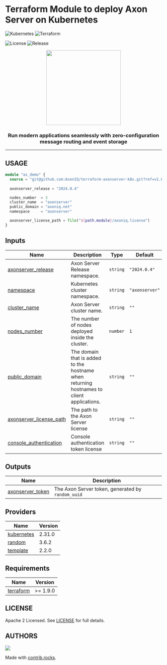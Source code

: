 # Terraform Module to deploy Axon Server on Kubernetes


![Kubernetes](https://img.shields.io/badge/Kubernetes-3069DE?style=for-the-badge&logo=kubernetes&logoColor=white) 
![Terraform](https://img.shields.io/badge/terraform-%235835CC.svg?style=for-the-badge&logo=terraform&logoColor=white)

![License](https://badgen.net/github/license/AxonIQ/terraform-axonserver-k8s/)
![Release](https://badgen.net/github/release/AxonIQ/terraform-axonserver-k8s/)

<p align="center">
  <img height="240" src="https://www.axoniq.io/hs-fs/hubfs/Axon_Server_Enterprise_-_Dark_icon.png?width=239&height=240&name=Axon_Server_Enterprise_-_Dark_icon.png">
  <h3 align="center">Run modern applications seamlessly with zero-configuration message routing and event storage</h3>
</p>

---


## USAGE

```terraform
module "as_demo" {
  source = "git@github.com:AxonIQ/terraform-axonserver-k8s.git?ref=v1.6"
  
  axonserver_release = "2024.0.4"

  nodes_number  = 3
  cluster_name  = "axonserver"
  public_domain = "axoniq.net"
  namespace     = "axonserver"

  axonserver_license_path = file("${path.module}/axoniq.license")
}
```


## Inputs

| Name                                                                                                        | Description                                                                                                                                                                                                                                                                                                                                                                                                                                                                                                                                                                                                                                                               | Type                                                                                                                       | Default                          | Required |
|-------------------------------------------------------------------------------------------------------------|---------------------------------------------------------------------------------------------------------------------------------------------------------------------------------------------------------------------------------------------------------------------------------------------------------------------------------------------------------------------------------------------------------------------------------------------------------------------------------------------------------------------------------------------------------------------------------------------------------------------------------------------------------------------------|----------------------------------------------------------------------------------------------------------------------------|----------------------------------|:--------:|
| <a name="input_axonserver_release"></a> [axonserver\_release](#input\_axonserver\_release)                  | Axon Server Release namespace.                                                                                                                                                                                                                                                                                                                                                                                                                                                                                                                                                                                                                                            | `string`                                                                                                                   | `"2024.0.4"`                     |   yes    |
| <a name="input_namespace"></a> [namespace](#input\_namespace)                                               | Kubernetes cluster namespace.                                                                                                                                                                                                                                                                                                                                                                                                                                                                                                                                                                                                                                             | `string`                                                                                                                   | `"axonserver"`                   |   yes    |
| <a name="input_cluster_name"></a> [cluster\_name](#input\_cluster\_name)                                    | Axon Server cluster name.                                                                                                                                                                                                                                                                                                                                                                                                                                                                                                                                                                                                                                                 | `string`                                                                                                                   | `""`                             |   yes    |
| <a name="input_nodes_number"></a> [nodes\_number](#input\_nodes\_number)                                    | The number of nodes deployed inside the cluster.                                                                                                                                                                                                                                                                                                                                                                                                                                                                                                                                                                                                                          | `number`                                                                                                                   | `1`                              |   yes    |
| <a name="input_public_domain"></a> [public\_domain](#input\_public\_domain)                                 | The domain that is added to the hostname when returning hostnames to client applications.                                                                                                                                                                                                                                                                                                                                                                                                                                                                                                                                                                                 | `string`                                                                                                                   | `""`                             |   yes    |
| <a name="input_axonserver_license_path"></a> [axonserver\_license\_path](#input\_axonserver\_license\_path) | The path to the Axon Server license                                                                                                                                                                                                                                                                                                                                                                                                                                                                                                                                                                                                                                                                                                                                                                                                     | `string`                                                                                                                   | `""`                             |   yes    |
| <a name="input_console_authentication"></a> [console\_authentication](#input\_console\_authentication)      | Console authentication token license                                                                                                                                                                                                                                                                                                                                                                                                                                                                                                                                                                                                                                                                                                                                                                                                    | `string`                                                                                                                   | `""`                             |    no    |

## Outputs

| Name | Description |
|------|-------------|
| <a name="output_axonserver_token"></a> [axonserver\_token](#output\_axonserver\_token) | The Axon Server token, generated by `random_uuid` |

## Providers

| Name                                                       | Version |
|------------------------------------------------------------|---------|
| <a name="provider_kubernetes"></a> [kubernetes](#provider\_kubernetes) | 2.31.0  |
| <a name="provider_random"></a> [random](#provider\_random)             | 3.6.2   |
| <a name="provider_template"></a> [template](#provider\_template)       | 2.2.0   |

## Requirements

| Name                                                                      | Version  |
|---------------------------------------------------------------------------|----------|
| <a name="requirement_terraform"></a> [terraform](#requirement\_terraform) | >= 1.9.0 |


## LICENSE

Apache 2 Licensed. See [LICENSE](LICENSE) for full details.

## AUTHORS

<a href="https://github.com/AxonIQ/terraform-axonserver-k8s/graphs/contributors">
  <img src="https://contrib.rocks/image?repo=AxonIQ/terraform-axonserver-k8s" />
</a>

Made with [contrib.rocks](https://contrib.rocks).
